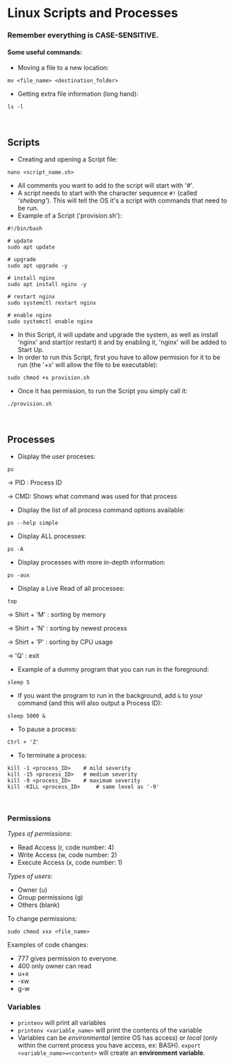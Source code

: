 # Linux Scripts and Processes

### Remember everything is CASE-SENSITIVE.

#### Some useful commands:
- Moving a file to a new location:
```
mv <file_name> <destination_folder>
```
- Getting extra file information (long hand):
```
ls -l 
```

<br>

## Scripts
- Creating and opening a Script file:
```
nano <script_name.sh>
```
- All comments you want to add to the script will start with '#'.
- A script needs to start with the character sequence `#!` (called *'shebang'*). This will tell the OS it's a script with commands that need to be run. 
- Example of a Script ('provision.sh'):

```
#!/bin/bash

# update
sudo apt update

# upgrade
sudo apt upgrade -y

# install nginx
sudo apt install nginx -y

# restart nginx
sudo systemctl restart nginx

# enable nginx
sudo systemctl enable nginx
```
- In this Script, it will update and upgrade the system, as well as install 'nginx' and start(or restart) it and by enabling it, 'nginx' will be added to Start Up.
- In order to run this Script, first you have to allow permision for it to be run (the '+x' will allow the file to be executable):
```
sudo chmod +x provision.sh
```
- Once it has permission, to run the Script you simply call it:
```
./provision.sh
```

<br>


## Processes

- Display the user proceses:
```
ps
```
-> PID : Process ID

-> CMD: Shows what command was used for that process

- Display the list of all process command options available: 
```
ps --help simple
```
- Display ALL processes: 
```
ps -A
```
- Display processes with more in-depth information: 
```
ps -aux
```
- Display a Live Read of all processes:
```
top
```
-> Shirt + 'M' : sorting by memory

-> Shirt + 'N' : sorting by newest process

-> Shirt + 'P' : sorting by CPU usage

-> 'Q' : exit


- Example of a dummy program that you can run in the foreground:
```
sleep 5
```
- If you want the program to run in the background, add `&` to your command (and this will also output a Process ID):
```
sleep 5000 &
```
- To pause a process:

```
Ctrl + 'Z'
```
- To terminate a process: 
```
kill -1 <process_ID>    # mild severity
kill -15 <process_ID>   # medium severity
kill -9 <process_ID>    # maximum severity
kill -KILL <process_ID>     # same level as '-9'
```

<br>

### Permissions

*Types of permissions*:
- Read Access (r, code number: 4)
- Write Access (w, code number: 2)
- Execute Access (x, code number: 1)

*Types of users*:
- Owner (u)
- Group permissions (g)
- Others (blank)

To change permissions:
```
sudo chmod xxx <file_name>
```

Examples of code changes:
- 777 gives permission to everyone.
- 400 only owner can read
- u+x
- -xw
- g-w


### Variables
- `printenv` will print all variables
- `printenv <variable_name>` will print the contents of the variable
- Variables can be *environmental* (entire OS has access) or *local* (only within the current process you have access, ex: BASH).
`export <variable_name>=<content>` will create an **environment variable**.